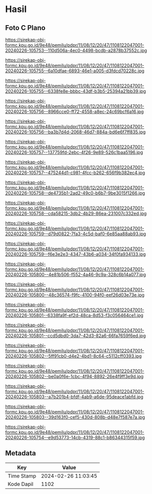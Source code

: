 # Hasil

## Foto C Plano

https://sirekap-obj-formc.kpu.go.id/9e48/pemilu/pdpr/11/08/12/20/47/1108122047001-20240226-105753--110d506a-4ec0-4498-bcdb-a2878b37552c.jpg

https://sirekap-obj-formc.kpu.go.id/9e48/pemilu/pdpr/11/08/12/20/47/1108122047001-20240226-105755--6a10dfae-6893-46e1-a005-d3fdcd70228c.jpg

https://sirekap-obj-formc.kpu.go.id/9e48/pemilu/pdpr/11/08/12/20/47/1108122047001-20240226-105755--6338fe8e-bbbc-43df-b3b5-25394a21bb39.jpg

https://sirekap-obj-formc.kpu.go.id/9e48/pemilu/pdpr/11/08/12/20/47/1108122047001-20240226-105756--8966cce0-ff72-4558-a8ec-24c69bcf6a16.jpg

https://sirekap-obj-formc.kpu.go.id/9e48/pemilu/pdpr/11/08/12/20/47/1108122047001-20240226-105756--ba3b7d4d-2068-46d7-884a-bd6e6f7ff835.jpg

https://sirekap-obj-formc.kpu.go.id/9e48/pemilu/pdpr/11/08/12/20/47/1108122047001-20240226-105757--137759fd-2ebc-4f26-9e89-526c1baa5196.jpg

https://sirekap-obj-formc.kpu.go.id/9e48/pemilu/pdpr/11/08/12/20/47/1108122047001-20240226-105757--475244d1-c981-4fcc-b262-656f9b382ec4.jpg

https://sirekap-obj-formc.kpu.go.id/9e48/pemilu/pdpr/11/08/12/20/47/1108122047001-20240226-105758--de4735b1-2ad2-49c0-b6b7-9be3015f1266.jpg

https://sirekap-obj-formc.kpu.go.id/9e48/pemilu/pdpr/11/08/12/20/47/1108122047001-20240226-105758--cda58215-3db2-4b29-86ea-231007c332ed.jpg

https://sirekap-obj-formc.kpu.go.id/9e48/pemilu/pdpr/11/08/12/20/47/1108122047001-20240226-105759--d79d0822-7fa3-4c5d-baf0-6e85aa88ab93.jpg

https://sirekap-obj-formc.kpu.go.id/9e48/pemilu/pdpr/11/08/12/20/47/1108122047001-20240226-105759--f6e3e2e3-4347-43b6-a034-34f0fa934133.jpg

https://sirekap-obj-formc.kpu.go.id/9e48/pemilu/pdpr/11/08/12/20/47/1108122047001-20240226-105800--4e81b506-f552-4a46-9c9a-328c6b14a077.jpg

https://sirekap-obj-formc.kpu.go.id/9e48/pemilu/pdpr/11/08/12/20/47/1108122047001-20240226-105800--48c36574-f9fc-4100-94f0-eef26d03e73e.jpg

https://sirekap-obj-formc.kpu.go.id/9e48/pemilu/pdpr/11/08/12/20/47/1108122047001-20240226-105801--6338fa9f-ef2d-48ca-8d53-f3c056464ce1.jpg

https://sirekap-obj-formc.kpu.go.id/9e48/pemilu/pdpr/11/08/12/20/47/1108122047001-20240226-105801--ccd5dbd0-3da7-42d3-82a6-66fa7659f6ed.jpg

https://sirekap-obj-formc.kpu.go.id/9e48/pemilu/pdpr/11/08/12/20/47/1108122047001-20240226-105802--5ff91cb0-d4e2-4bd1-8c64-c5112cff0393.jpg

https://sirekap-obj-formc.kpu.go.id/9e48/pemilu/pdpr/11/08/12/20/47/1108122047001-20240226-105802--be0a0f6e-1cbc-4f94-8892-26e4f9ff3e9d.jpg

https://sirekap-obj-formc.kpu.go.id/9e48/pemilu/pdpr/11/08/12/20/47/1108122047001-20240226-105803--a7b201b4-bfdf-4ab9-a6de-95deace1abfd.jpg

https://sirekap-obj-formc.kpu.go.id/9e48/pemilu/pdpr/11/08/12/20/47/1108122047001-20240226-105803--39d163f0-cef5-430d-808b-d48e7f587e7a.jpg

https://sirekap-obj-formc.kpu.go.id/9e48/pemilu/pdpr/11/08/12/20/47/1108122047001-20240226-105754--e9d53773-14cb-4319-88c1-b86344315f59.jpg


## Metadata

| Key        | Value               |
| ---------- | ------------------- |
| Time Stamp | 2024-02-26 11:03:45 |
| Kode Dapil | 1102                |



